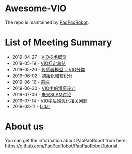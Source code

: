 # Awesome-VIO

The repo is maintained by [PaoPaoRobot](https://github.com/PaoPaoRobot).

# List of Meeting Summary

- 2019-04-27 - [VIO技术概览](./summary/2019-04-27.md)
- 2019-05-19 - [VIO标定总结](./summary/2019-05-19.md)
- 2019-05-26 - [传感器模型 + VIO分类](./summary/2019-05-26.md)
- 2019-06-02 - [初始化和预积分](./summary/2019-06-02.md)
- 2019-06-16 - [前端](./summary/2019-06-16.md)
- 2019-06-30 - [VIO中的滑窗设计](./summary/2019-06-30.md)
- 2019-07-06 - [未来SLAM讨论](./summary/2019-07-06.md)
- 2019-07-14 - [VIO中后端优化相关问题](./summary/2019-07-14.md)
- 2019-08-11 - [Lidar](./summary/2019-08-11.md)

# About us
You can get the information about PaoPaoRobot from here: https://github.com/PaoPaoRobot/PaoPaoRobotTutorial   

